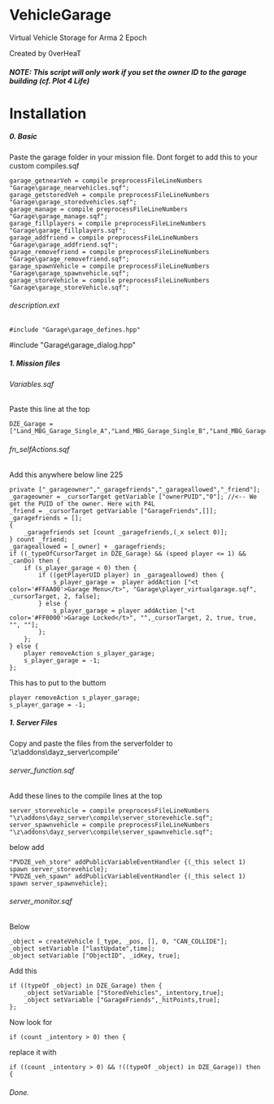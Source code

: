 VehicleGarage
=============

Virtual Vehicle Storage for Arma 2 Epoch 

Created by 0verHeaT

##### NOTE: This script will only work if you set the owner ID to the garage building (cf. Plot 4 Life)

Installation
=============
##### 0. Basic
Paste the garage folder in your mission file.
Dont forget to add this to your custom compiles.sqf
  
	garage_getnearVeh = compile preprocessFileLineNumbers "Garage\garage_nearvehicles.sqf";
	garage_getstoredVeh = compile preprocessFileLineNumbers "Garage\garage_storedvehicles.sqf";
	garage_manage = compile preprocessFileLineNumbers "Garage\garage_manage.sqf";
	garage_fillplayers = compile preprocessFileLineNumbers "Garage\garage_fillplayers.sqf";
	garage_addfriend = compile preprocessFileLineNumbers "Garage\garage_addfriend.sqf";
	garage_removefriend = compile preprocessFileLineNumbers "Garage\garage_removefriend.sqf";
	garage_spawnVehicle = compile preprocessFileLineNumbers "Garage\garage_spawnvehicle.sqf";
	garage_storeVehicle = compile preprocessFileLineNumbers "Garage\garage_storeVehicle.sqf";

###### description.ext
	
	#include "Garage\garage_defines.hpp"
#include "Garage\garage_dialog.hpp"
	
##### 1. Mission files
###### Variables.sqf
Paste this line at the top
  
	DZE_Garage = ["Land_MBG_Garage_Single_A","Land_MBG_Garage_Single_B","Land_MBG_Garage_Single_C","Land_MBG_Garage_Single_D"];
 
###### fn_selfActions.sqf
Add this anywhere below line 225
  
  	private ["_garageowner","_garagefriends","_garageallowed","_friend"];
  	_garageowner = _cursorTarget getVariable ["ownerPUID","0"]; //<-- We get the PUID of the owner. Here with P4L
  	_friend = _cursorTarget getVariable ["GarageFriends",[]];
  	_garagefriends = [];
  	{
  		_garagefriends set [count _garagefriends,(_x select 0)];
  	} count _friend;
  	_garageallowed = [_owner] + _garagefriends;
  	if ((_typeOfCursorTarget in DZE_Garage) && (speed player <= 1) && _canDo) then {
  		if (s_player_garage < 0) then {
	  		if ((getPlayerUID player) in _garageallowed) then {
	  			s_player_garage =  player addAction ["<t color='#FFAA00'>Garage Menu</t>", "Garage\player_virtualgarage.sqf", _cursorTarget, 2, false];
  			} else {
	  			s_player_garage = player addAction ["<t color='#FF0000'>Garage Locked</t>", "",_cursorTarget, 2, true, true, "", ""];	
	  		};
  		};
  	} else {
	  	player removeAction s_player_garage;
	  	s_player_garage = -1;		
  	};
  
This has to put to the buttom

  	player removeAction s_player_garage;
  	s_player_garage = -1;
  
 	
##### 1. Server Files
 
Copy and paste the files from the serverfolder to '\z\addons\dayz_server\compile\'
  
###### server_function.sqf
Add these lines to the compile lines at the top

	server_storevehicle = compile preprocessFileLineNumbers "\z\addons\dayz_server\compile\server_storevehicle.sqf";
	server_spawnvehicle = compile preprocessFileLineNumbers "\z\addons\dayz_server\compile\server_spawnvehicle.sqf";

below add

	"PVDZE_veh_store" addPublicVariableEventHandler {(_this select 1) spawn server_storevehicle};
	"PVDZE_veh_spawn" addPublicVariableEventHandler {(_this select 1) spawn server_spawnvehicle};

  	
###### server_monitor.sqf
Below

	_object = createVehicle [_type, _pos, [], 0, "CAN_COLLIDE"];
	_object setVariable ["lastUpdate",time];
	_object setVariable ["ObjectID", _idKey, true];
    	
 Add this
 
   	if ((typeOf _object) in DZE_Garage) then {
		_object setVariable ["StoredVehicles",_intentory,true];
		_object setVariable ["GarageFriends",_hitPoints,true];
	};

Now look for 

	if (count _intentory > 0) then {
	  
replace it with 

	if ((count _intentory > 0) && !((typeOf _object) in DZE_Garage)) then {

 
###### Done.
